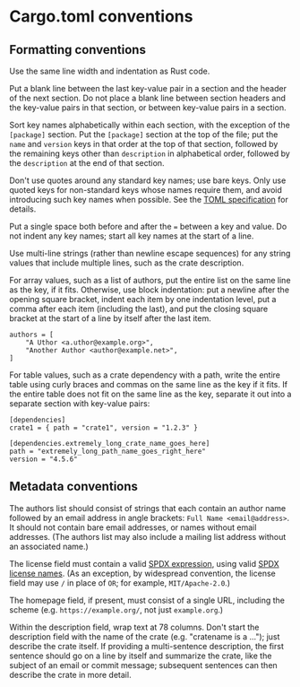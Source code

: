 # Cargo.toml conventions

## Formatting conventions

Use the same line width and indentation as Rust code.

Put a blank line between the last key-value pair in a section and the header of
the next section. Do not place a blank line between section headers and the
key-value pairs in that section, or between key-value pairs in a section.

Sort key names alphabetically within each section, with the exception of the
`[package]` section. Put the `[package]` section at the top of the file; put
the `name` and `version` keys in that order at the top of that section,
followed by the remaining keys other than `description` in alphabetical order,
followed by the `description` at the end of that section.

Don't use quotes around any standard key names; use bare keys. Only use quoted
keys for non-standard keys whose names require them, and avoid introducing such
key names when possible.  See the [TOML
specification](https://github.com/toml-lang/toml/blob/master/versions/en/toml-v0.4.0.md#table)
for details.

Put a single space both before and after the `=` between a key and value. Do
not indent any key names; start all key names at the start of a line.

Use multi-line strings (rather than newline escape sequences) for any string
values that include multiple lines, such as the crate description.

For array values, such as a list of authors, put the entire list on the same
line as the key, if it fits. Otherwise, use block indentation: put a newline
after the opening square bracket, indent each item by one indentation level,
put a comma after each item (including the last), and put the closing square
bracket at the start of a line by itself after the last item.

```
authors = [
    "A Uthor <a.uthor@example.org>",
    "Another Author <author@example.net>",
]
```

For table values, such as a crate dependency with a path, write the entire
table using curly braces and commas on the same line as the key if it fits. If
the entire table does not fit on the same line as the key, separate it out into
a separate section with key-value pairs:

```
[dependencies]
crate1 = { path = "crate1", version = "1.2.3" }

[dependencies.extremely_long_crate_name_goes_here]
path = "extremely_long_path_name_goes_right_here"
version = "4.5.6"
```

## Metadata conventions

The authors list should consist of strings that each contain an author name
followed by an email address in angle brackets: `Full Name <email@address>`.
It should not contain bare email addresses, or names without email addresses.
(The authors list may also include a mailing list address without an associated
name.)

The license field must contain a valid [SPDX
expression](https://spdx.org/spdx-specification-21-web-version#h.jxpfx0ykyb60),
using valid [SPDX license names](https://spdx.org/licenses/). (As an exception,
by widespread convention, the license field may use `/` in place of ` OR `; for
example, `MIT/Apache-2.0`.)

The homepage field, if present, must consist of a single URL, including the
scheme (e.g. `https://example.org/`, not just `example.org`.)

Within the description field, wrap text at 78 columns. Don't start the
description field with the name of the crate (e.g. "cratename is a ..."); just
describe the crate itself. If providing a multi-sentence description, the first
sentence should go on a line by itself and summarize the crate, like the
subject of an email or commit message; subsequent sentences can then describe
the crate in more detail.
